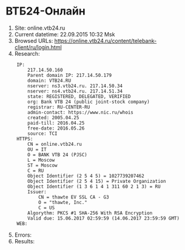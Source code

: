 # ВТБ24-Онлайн

1. Site: online.vtb24.ru
2. Current datetime: 22.09.2015 10:32 Msk
3. Browsed URLs:
    https://online.vtb24.ru/content/telebank-client/ru/login.html
4. Research:
```
    IP:
        217.14.50.160
        Parent domain IP: 217.14.50.179
        domain: VTB24.RU
        nserver: ns3.vtb24.ru. 217.14.50.34
        nserver: ns4.vtb24.ru. 217.14.51.34
        state: REGISTERED, DELEGATED, VERIFIED
        org: Bank VTB 24 (public joint-stock company)
        registrar: RU-CENTER-RU
        admin-contact: https://www.nic.ru/whois
        created: 2005.04.25
        paid-till: 2016.04.25
        free-date: 2016.05.26
        source: TCI
    HTTPS:
        CN = online.vtb24.ru
        OU = IT
        O = BANK VTB 24 (PJSC)
        L = Moscow
        ST = Moscow
        C = RU
        Object Identifier (2 5 4 5) = 1027739207462
        Object Identifier (2 5 4 15) = Private Organization
        Object Identifier (1 3 6 1 4 1 311 60 2 1 3) = RU
        Issuer:
            CN = thawte EV SSL CA - G3
            O = "thawte, Inc."
            C = US
        Algorythm: PKCS #1 SHA-256 With RSA Encryption
        Valid due: 15.06.2017 02:59:59 (14.06.2017 23:59:59 GMT)
    WEB:
```
5. Errors:
6. Results:
